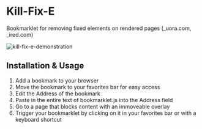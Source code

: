# Kill-Fix-E
Bookmarklet for removing fixed elements on rendered pages (_uora.com, _ired.com)

![kill-fix-e-demonstration](https://cloud.githubusercontent.com/assets/7908723/17918332/d1cd4682-6978-11e6-960f-823cad4c3eef.gif)

## Installation & Usage
1. Add a bookmark to your browser
2. Move the bookmark to your favorites bar for easy access
3. Edit the Address of the bookmark
4. Paste in the entire text of bookmarklet.js into the Address field
5. Go to a page that blocks content with an immoveable overlay
6. Trigger your bookmarklet by clicking on it in your favorites bar or with a keyboard shortcut
